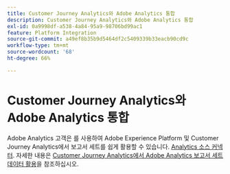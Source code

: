 ```yaml
---
title: Customer Journey Analytics와 Adobe Analytics 통합
description: Customer Journey Analytics와 Adobe Analytics 통합
exl-id: 0a9998df-a538-4a84-95a9-98706bd99ac1
feature: Platform Integration
source-git-commit: a49ef8b35b9d5464df2c5409339b33eacb90cd9c
workflow-type: tm+mt
source-wordcount: '68'
ht-degree: 66%

---
```


# Customer Journey Analytics와 Adobe Analytics 통합

Adobe Analytics 고객은 를 사용하여 Adobe Experience Platform 및 Customer Journey Analytics에서 보고서 세트를 쉽게 활용할 수 있습니다. [Analytics 소스 커넥터](https://experienceleague.adobe.com/docs/experience-platform/sources/connectors/adobe-applications/analytics.html?lang=ko). 자세한 내용은 [Customer Journey Analytics에서 Adobe Analytics 보고서 세트 데이터 활용](/help/getting-started/aa-vs-cja/aa-data-in-cja.md)을 참조하십시오.
